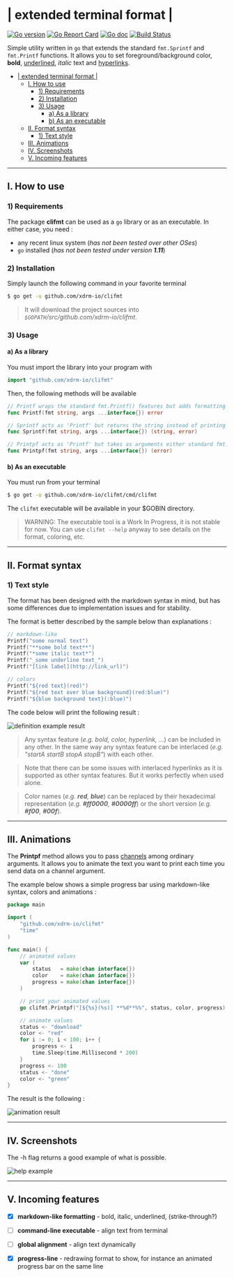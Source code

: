 # | extended terminal format |

[![Go version](https://img.shields.io/badge/go_version-1.20-blue.svg)](https://golang.org/doc/go1.20)
[![Go Report Card](https://goreportcard.com/badge/github.com/xdrm-io/clifmt)](https://goreportcard.com/report/github.com/xdrm-io/clifmt)
[![Go doc](https://godoc.org/github.com/xdrm-io/clifmt?status.svg)](https://godoc.org/github.com/xdrm-io/clifmt)
[![Build Status](https://drone.xdrm.io/api/badges/go/clifmt/status.svg)](https://drone.xdrm.io/go/clifmt)


Simple utility written in `go` that extends the standard `fmt.Sprintf` and `fmt.Printf` functions. It allows you to set foreground/background color, **bold**, <u>underlined</u>, _italic_ text and [hyperlinks](some-url).

<!-- toc -->

- [| extended terminal format |](#-extended-terminal-format-)
	- [I. How to use](#i-how-to-use)
		- [1) Requirements](#1-requirements)
		- [2) Installation](#2-installation)
		- [3) Usage](#3-usage)
			- [a) As a library](#a-as-a-library)
			- [b) As an executable](#b-as-an-executable)
	- [II. Format syntax](#ii-format-syntax)
		- [1) Text style](#1-text-style)
	- [III. Animations](#iii-animations)
	- [IV. Screenshots](#iv-screenshots)
	- [V. Incoming features](#v-incoming-features)

<!-- tocstop -->

----
## I. How to use

### 1) Requirements

The package **clifmt** can be used as a `go` library or as an executable. In either case, you need :

- any recent linux system (_has not been tested over other OSes_)
- `go` installed (_has not been tested under version **1.11**_)



### 2) Installation

Simply launch the following command in your favorite terminal

```bash
$ go get -u github.com/xdrm-io/clifmt
```

> It will download the project sources into _`$GOPATH`/src/github.com/xdrm-io/clifmt_.



### 3) Usage

#### a) As a library

You must import the library into your program with

```go
import "github.com/xdrm-io/clifmt"
```



Then, the following methods will be available

```go
// Printf wraps the standard fmt.Printf() features but adds formatting capabilities
func Printf(fmt string, args ...interface{}) error
```

```go
// Sprintf acts as 'Printf' but returns the string instead of printing it
func Sprintf(fmt string, args ...interface{}) (string, error)
```

```go
// Printpf acts as 'Printf' but takes as arguments either standard fmt.Printf arguments, or channels that will update the output when provided with correct values.
func Printpf(fmt string, args ...interface{}) (error)
```



#### b) As an executable

You must run from your terminal

```bash
$ go get -u github.com/xdrm-io/clifmt/cmd/clifmt
```
The  `clifmt` executable will be available in your $GOBIN directory.

> WARNING: The executable tool is a Work In Progress, it is not stable for now. You can use `clifmt --help` anyway to see details on the format, coloring, etc.


----

## II. Format syntax



### 1) Text style



The format has been designed with the markdown syntax in mind, but has some differences due to implementation issues and for stability.



The format is better described by the sample below than explanations :

```go
// markdown-like
Printf("some normal text")
Printf("**some bold text**")
Printf("*some italic text*")
Printf("_some underline text_")
Printf("[link label](http://link_url)")

// colors
Printf("${red text}(red)")
Printf("${red text over blue background}(red:blue)")
Printf("${blue background text}(:blue)")
```

The code below will print the following result :

![definition example result](./README.assets/example_1.png)

> Any syntax feature (_e.g. bold, color, hyperlink, ..._) can be included in any other. In the same way any syntax feature can be interlaced (_e.g. "startA startB stopA stopB"_) with each other.

> Note that there can be some issues with interlaced hyperlinks as it is supported as other syntax features. But it works perfectly when used alone.

> Color names (_e.g. **red**, **blue**_) can be replaced by their hexadecimal representation (_e.g. **#ff0000**, **#0000ff**_) or the short version (_e.g. **#f00**, **#00f**_).

----

## III. Animations

The **Printpf**  method allows you to pass [channels](https://tour.golang.org/concurrency/2) among ordinary arguments. It allows you to animate the text you want to print each time you send data on a channel argument.



The example below shows a simple progress bar using markdown-like syntax, colors and animations :

```go
package main

import (
	"github.com/xdrm-io/clifmt"
	"time"
)

func main() {
    // animated values
	var (
		status   = make(chan interface{})
		color    = make(chan interface{})
		progress = make(chan interface{})
	)

    // print your animated values
	go clifmt.Printpf("[${%s}(%s)] **%d**%%", status, color, progress)

    // animate values
	status <- "download"
	color <- "red"
	for i := 0; i < 100; i++ {
		progress <- i
		time.Sleep(time.Millisecond * 200)
	}
	progress <- 100
	status <- "done"
	color <- "green"
}
```

The result is the following :

![animation result](./README.assets/progress_1.gif)



----

## IV. Screenshots

The -h flag returns a good example of what is possible.

![help example](README.assets/help.png)


----

## V. Incoming features

- [x] **markdown-like formatting** - bold, italic, underlined, (strike-through?)
- [ ] **command-line executable** - align text from terminal
- [ ] **global alignment** - align text dynamically
- [x] **progress-line** - redrawing format to show, for instance an animated progress bar on the same line


